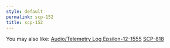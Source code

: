 ```yaml
---
style: default
permalink: scp-152
title: scp-152
---
```

You may also like:
[Audio/Telemetry Log Epsilon-12-1555](http://scp-wiki.net/transcript-epsilon-12-1555)
[SCP-818](http://scp-wiki.net/scp-818)